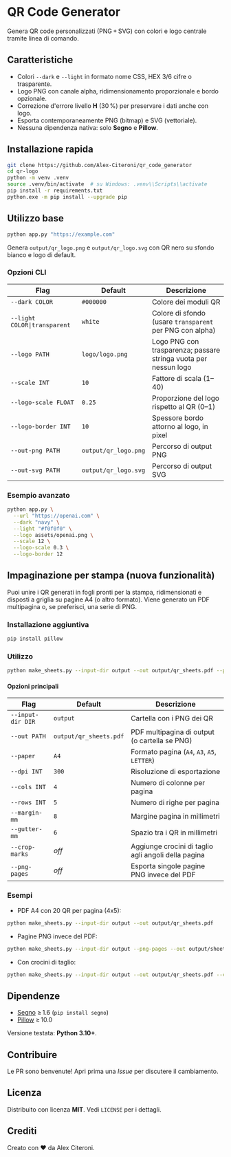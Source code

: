 # QR Code Generator

Genera QR code personalizzati (PNG + SVG) con colori e logo centrale tramite linea di comando.

## Caratteristiche

* Colori `--dark` e `--light` in formato nome CSS, HEX 3/6 cifre o trasparente.
* Logo PNG con canale alpha, ridimensionamento proporzionale e bordo opzionale.
* Correzione d'errore livello **H** (30 %) per preservare i dati anche con logo.
* Esporta contemporaneamente PNG (bitmap) e SVG (vettoriale).
* Nessuna dipendenza nativa: solo **Segno** e **Pillow**.

## Installazione rapida

```bash
git clone https://github.com/Alex-Citeroni/qr_code_generator
cd qr-logo
python -m venv .venv
source .venv/bin/activate  # su Windows: .venv\\Scripts\\activate
pip install -r requirements.txt
python.exe -m pip install --upgrade pip
```

## Utilizzo base

```bash
python app.py "https://example.com"
```

Genera `output/qr_logo.png` e `output/qr_logo.svg` con QR nero su sfondo bianco e logo di default.

### Opzioni CLI

| Flag                         | Default              | Descrizione                                                     |
| ---------------------------- | -------------------- | --------------------------------------------------------------- |
| `--dark COLOR`               | `#000000`            | Colore dei moduli QR                                            |
| `--light COLOR\|transparent` | `white`              | Colore di sfondo (usare `transparent` per PNG con alpha)        |
| `--logo PATH`                | `logo/logo.png`      | Logo PNG con trasparenza; passare stringa vuota per nessun logo |
| `--scale INT`                | `10`                 | Fattore di scala (1–40)                                         |
| `--logo-scale FLOAT`         | `0.25`               | Proporzione del logo rispetto al QR (0–1)                       |
| `--logo-border INT`          | `10`                 | Spessore bordo attorno al logo, in pixel                        |
| `--out-png PATH`             | `output/qr_logo.png` | Percorso di output PNG                                          |
| `--out-svg PATH`             | `output/qr_logo.svg` | Percorso di output SVG                                          |

### Esempio avanzato

```bash
python app.py \
  --url "https://openai.com" \
  --dark "navy" \
  --light "#f0f0f0" \
  --logo assets/openai.png \
  --scale 12 \
  --logo-scale 0.3 \
  --logo-border 12
```

## Impaginazione per stampa (nuova funzionalità)

Puoi unire i QR generati in fogli pronti per la stampa, ridimensionati e disposti a griglia su pagine A4 (o altro formato). Viene generato un PDF multipagina o, se preferisci, una serie di PNG.

### Installazione aggiuntiva

```bash
pip install pillow
```

### Utilizzo

```bash
python make_sheets.py --input-dir output --out output/qr_sheets.pdf --paper A4 --dpi 300 --cols 4 --rows 5 --margin-mm 8 --gutter-mm 6
```

#### Opzioni principali

| Flag              | Default                | Descrizione                                         |
| ----------------- | ---------------------- | --------------------------------------------------- |
| `--input-dir DIR` | `output`               | Cartella con i PNG dei QR                           |
| `--out PATH`      | `output/qr_sheets.pdf` | PDF multipagina di output (o cartella se PNG)       |
| `--paper`         | `A4`                   | Formato pagina (`A4`, `A3`, `A5`, `LETTER`)         |
| `--dpi INT`       | `300`                  | Risoluzione di esportazione                         |
| `--cols INT`      | `4`                    | Numero di colonne per pagina                        |
| `--rows INT`      | `5`                    | Numero di righe per pagina                          |
| `--margin-mm`     | `8`                    | Margine pagina in millimetri                        |
| `--gutter-mm`     | `6`                    | Spazio tra i QR in millimetri                       |
| `--crop-marks`    | *off*                  | Aggiunge crocini di taglio agli angoli della pagina |
| `--png-pages`     | *off*                  | Esporta singole pagine PNG invece del PDF           |

### Esempi

* PDF A4 con 20 QR per pagina (4x5):

```bash
python make_sheets.py --input-dir output --out output/qr_sheets.pdf
```

* Pagine PNG invece del PDF:

```bash
python make_sheets.py --input-dir output --png-pages --out output/sheets_png
```

* Con crocini di taglio:

```bash
python make_sheets.py --input-dir output --out output/qr_sheets.pdf --crop-marks
```

## Dipendenze

* [Segno](https://pypi.org/project/segno/) ≥ 1.6 (`pip install segno`)
* [Pillow](https://pypi.org/project/Pillow/) ≥ 10.0

Versione testata: **Python 3.10+**.

## Contribuire

Le PR sono benvenute! Apri prima una *Issue* per discutere il cambiamento.

## Licenza

Distribuito con licenza **MIT**. Vedi `LICENSE` per i dettagli.

## Crediti

Creato con ❤️ da Alex Citeroni.
